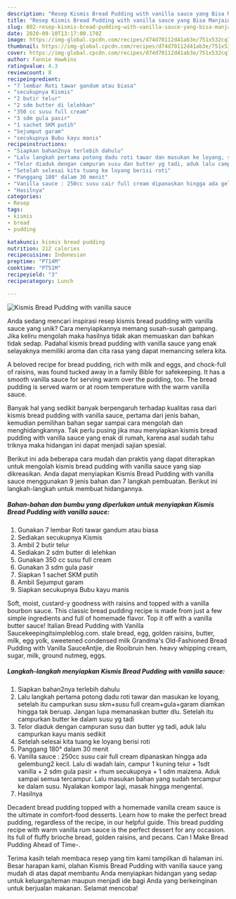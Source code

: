```yaml
---
description: "Resep Kismis Bread Pudding with vanilla sauce yang Bisa Manjain Lidah"
title: "Resep Kismis Bread Pudding with vanilla sauce yang Bisa Manjain Lidah"
slug: 802-resep-kismis-bread-pudding-with-vanilla-sauce-yang-bisa-manjain-lidah
date: 2020-09-10T13:17:00.170Z
image: https://img-global.cpcdn.com/recipes/d74d70112d41ab3e/751x532cq70/kismis-bread-pudding-with-vanilla-sauce-foto-resep-utama.jpg
thumbnail: https://img-global.cpcdn.com/recipes/d74d70112d41ab3e/751x532cq70/kismis-bread-pudding-with-vanilla-sauce-foto-resep-utama.jpg
cover: https://img-global.cpcdn.com/recipes/d74d70112d41ab3e/751x532cq70/kismis-bread-pudding-with-vanilla-sauce-foto-resep-utama.jpg
author: Fannie Hawkins
ratingvalue: 4.3
reviewcount: 8
recipeingredient:
- "7 lembar Roti tawar gandum atau biasa"
- "secukupnya Kismis"
- "2 butir telur"
- "2 sdm butter di lelehkan"
- "350 cc susu full cream"
- "3 sdm gula pasir"
- "1 sachet SKM putih"
- "Sejumput garam"
- "secukupnya Bubu kayu manis"
recipeinstructions:
- "Siapkan bahan2nya terlebih dahulu"
- "Lalu langkah pertama potong dadu roti tawar dan masukan ke loyang, setelah itu campurkan susu skm+susu full cream+gula+garam diamkan hingga tak beruap. Jangan lupa memanaskan butter dlu. Setelah itu campurkan butter ke dalam susu yg tadi"
- "Telor diaduk dengan campuran susu dan butter yg tadi, aduk lalu campurkan kayu manis sedikit"
- "Setelah selesai kita tuang ke loyang berisi roti"
- "Panggang 180° dalam 30 menit"
- "Vanilla sauce : 250cc susu cair full cream dipanaskan hingga ada gelembung2 kecil. Lalu di wadah lain, campur 1 kuning telur + 1sdt vanilla + 2 sdm gula pasir + rhum secukupnya + 1 sdm maizena. Aduk sampai semua tercampur. Lalu masukan bahan yang sudah tercampur ke dalam susu. Nyalakan kompor lagi, masak hingga mengental."
- "Hasilnya"
categories:
- Resep
tags:
- kismis
- bread
- pudding

katakunci: kismis bread pudding 
nutrition: 212 calories
recipecuisine: Indonesian
preptime: "PT14M"
cooktime: "PT51M"
recipeyield: "3"
recipecategory: Lunch

---
```



![Kismis Bread Pudding with vanilla sauce](https://img-global.cpcdn.com/recipes/d74d70112d41ab3e/751x532cq70/kismis-bread-pudding-with-vanilla-sauce-foto-resep-utama.jpg)

Anda sedang mencari inspirasi resep kismis bread pudding with vanilla sauce yang unik? Cara menyiapkannya memang susah-susah gampang. Jika keliru mengolah maka hasilnya tidak akan memuaskan dan bahkan tidak sedap. Padahal kismis bread pudding with vanilla sauce yang enak selayaknya memiliki aroma dan cita rasa yang dapat memancing selera kita.

A beloved recipe for bread pudding, rich with milk and eggs, and chock-full of raisins, was found tucked away in a family Bible for safekeeping. It has a smooth vanilla sauce for serving warm over the pudding, too. The bread pudding is served warm or at room temperature with the warm vanilla sauce.

Banyak hal yang sedikit banyak berpengaruh terhadap kualitas rasa dari kismis bread pudding with vanilla sauce, pertama dari jenis bahan, kemudian pemilihan bahan segar sampai cara mengolah dan menghidangkannya. Tak perlu pusing jika mau menyiapkan kismis bread pudding with vanilla sauce yang enak di rumah, karena asal sudah tahu triknya maka hidangan ini dapat menjadi sajian spesial.


Berikut ini ada beberapa cara mudah dan praktis yang dapat diterapkan untuk mengolah kismis bread pudding with vanilla sauce yang siap dikreasikan. Anda dapat menyiapkan Kismis Bread Pudding with vanilla sauce menggunakan 9 jenis bahan dan 7 langkah pembuatan. Berikut ini langkah-langkah untuk membuat hidangannya.

<!--inarticleads1-->

##### Bahan-bahan dan bumbu yang diperlukan untuk menyiapkan Kismis Bread Pudding with vanilla sauce:

1. Gunakan 7 lembar Roti tawar gandum atau biasa
1. Sediakan secukupnya Kismis
1. Ambil 2 butir telur
1. Sediakan 2 sdm butter di lelehkan
1. Gunakan 350 cc susu full cream
1. Gunakan 3 sdm gula pasir
1. Siapkan 1 sachet SKM putih
1. Ambil Sejumput garam
1. Siapkan secukupnya Bubu kayu manis


Soft, moist, custard-y goodness with raisins and topped with a vanilla bourbon sauce. This classic bread pudding recipe is made from just a few simple ingredients and full of homemade flavor. Top it off with a vanilla butter sauce! Italian Bread Pudding with Vanilla Saucekeepingitsimpleblog.com. stale bread, egg, golden raisins, butter, milk, egg yolk, sweetened condensed milk Grandma&#39;s Old-Fashioned Bread Pudding with Vanilla SauceAntjie, die Rooibruin hen. heavy whipping cream, sugar, milk, ground nutmeg, eggs. 

<!--inarticleads2-->

##### Langkah-langkah menyiapkan Kismis Bread Pudding with vanilla sauce:

1. Siapkan bahan2nya terlebih dahulu
1. Lalu langkah pertama potong dadu roti tawar dan masukan ke loyang, setelah itu campurkan susu skm+susu full cream+gula+garam diamkan hingga tak beruap. Jangan lupa memanaskan butter dlu. Setelah itu campurkan butter ke dalam susu yg tadi
1. Telor diaduk dengan campuran susu dan butter yg tadi, aduk lalu campurkan kayu manis sedikit
1. Setelah selesai kita tuang ke loyang berisi roti
1. Panggang 180° dalam 30 menit
1. Vanilla sauce : 250cc susu cair full cream dipanaskan hingga ada gelembung2 kecil. Lalu di wadah lain, campur 1 kuning telur + 1sdt vanilla + 2 sdm gula pasir + rhum secukupnya + 1 sdm maizena. Aduk sampai semua tercampur. Lalu masukan bahan yang sudah tercampur ke dalam susu. Nyalakan kompor lagi, masak hingga mengental.
1. Hasilnya


Decadent bread pudding topped with a homemade vanilla cream sauce is the ultimate in comfort-food desserts. Learn how to make the perfect bread pudding, regardless of the recipe, in our helpful guide. This bread pudding recipe with warm vanilla rum sauce is the perfect dessert for any occasion. Its full of fluffy brioche bread, golden raisins, and pecans. Can I Make Bread Pudding Ahead of Time-. 

Terima kasih telah membaca resep yang tim kami tampilkan di halaman ini. Besar harapan kami, olahan Kismis Bread Pudding with vanilla sauce yang mudah di atas dapat membantu Anda menyiapkan hidangan yang sedap untuk keluarga/teman maupun menjadi ide bagi Anda yang berkeinginan untuk berjualan makanan. Selamat mencoba!
